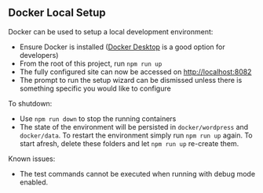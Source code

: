 ## Docker Local Setup

Docker can be used to setup a local development environment:

- Ensure Docker is installed ([Docker Desktop](https://www.docker.com/products/docker-desktop) is a good option for developers)
- From the root of this project, run `npm run up`
- The fully configured site can now be accessed on <http://localhost:8082>
- The prompt to run the setup wizard can be dismissed unless there is something specific you would like to configure

To shutdown:

- Use `npm run down` to stop the running containers
- The state of the environment will be persisted in `docker/wordpress` and `docker/data`. To restart the environment simply run `npm run up` again. To start afresh, delete these folders and let `npm run up` re-create them.

Known issues:

- The test commands cannot be executed when running with debug mode enabled.
